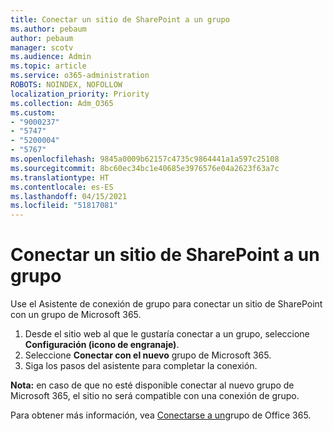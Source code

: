 ```yaml
---
title: Conectar un sitio de SharePoint a un grupo
ms.author: pebaum
author: pebaum
manager: scotv
ms.audience: Admin
ms.topic: article
ms.service: o365-administration
ROBOTS: NOINDEX, NOFOLLOW
localization_priority: Priority
ms.collection: Adm_O365
ms.custom:
- "9000237"
- "5747"
- "5200004"
- "5767"
ms.openlocfilehash: 9845a0009b62157c4735c9864441a1a597c25108
ms.sourcegitcommit: 8bc60ec34bc1e40685e3976576e04a2623f63a7c
ms.translationtype: HT
ms.contentlocale: es-ES
ms.lasthandoff: 04/15/2021
ms.locfileid: "51817081"
---
```

# <a name="connect-a-sharepoint-site-to-a-group"></a>Conectar un sitio de SharePoint a un grupo

Use el Asistente de conexión de grupo para conectar un sitio de SharePoint con un grupo de Microsoft 365.

1. Desde el sitio web al que le gustaría conectar a un grupo, seleccione **Configuración (icono de engranaje)**.
2. Seleccione **Conectar con el nuevo** grupo de Microsoft 365.
3. Siga los pasos del asistente para completar la conexión.

**Nota:** en caso de que no esté disponible conectar al nuevo grupo de Microsoft 365, el sitio no será compatible con una conexión de grupo.

Para obtener más información, vea [Conectarse a un](https://docs.microsoft.com/sharepoint/dev/transform/modernize-connect-to-office365-group)grupo de Office 365.